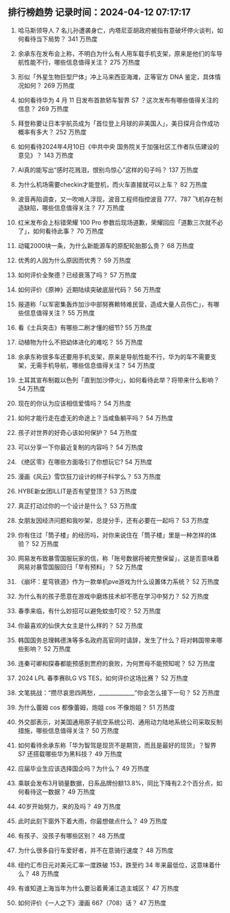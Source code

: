 
## 排行榜趋势 记录时间：2024-04-12 07:17:17
  
  1. 哈马斯领导人 7 名儿孙遭袭身亡，内塔尼亚胡政府被指有意破坏停火谈判，如何看待当下局势？ 341 万热度
    
  2. 余承东在发布会上称，不明白为什么有人用车载手机支架，原来是他们的车导航性能不行，哪些信息值得关注？ 275 万热度
    
  3. 形似「外星生物巨型尸体」冲上马来西亚海滩，正等官方 DNA 鉴定，具体情况如何？ 269 万热度
    
  4. 如何看待华为 4 月 11 日发布首款轿车智界 S7 ？这次发布有哪些值得关注的信息？ 269 万热度
    
  5. 拜登称要让日本宇航员成为「首位登上月球的非美国人」，美日探月合作成功概率有多大？ 252 万热度
    
  6. 如何看待2024年4月10日《中共中央 国务院关于加强社区工作者队伍建设的意见》？ 143 万热度
    
  7. AI真的能写出“感时花溅泪，恨别鸟惊心”这样的句子吗？ 137 万热度
    
  8. 为什么机场需要checkin才能登机，而火车直接就可以上车？ 82 万热度
    
  9. 波音再陷调查，又一吹哨人浮现，波音工程师指控波音 777、787 飞机存在制造缺陷，哪些信息值得关注？ 77 万热度
    
  10. 红米发布会上标错荣耀 100 Pro 参数后现场道歉，荣耀回应「道歉三次就不必了」，如何看待此事？ 70 万热度
    
  11. 动辄2000块一条，为什么新能源车的原配轮胎那么贵？ 68 万热度
    
  12. 优秀的人因为什么原因而优秀？ 59 万热度
    
  13. 如何评价全聚德？已经衰落了吗？ 57 万热度
    
  14. 如何评价《原神》近期陆续突破底层代码？ 56 万热度
    
  15. 报道称「以军密集轰炸加沙中部努赛赖特难民营，造成大量人员伤亡」，有哪些信息值得关注？ 55 万热度
    
  16. 看《士兵突击》有哪些二刷才懂的细节? 55 万热度
    
  17. 动植物为什么不把幼体进化的难吃？ 55 万热度
    
  18. 余承东称很多车还要用手机支架，原来是导航性能不行，华为的车不需要支架，无需手机导航，哪些信息值得关注？ 54 万热度
    
  19. 土耳其宣布制裁以色列「直到加沙停火」，如何看待此举？将带来什么影响？ 54 万热度
    
  20. 现在的你认为应该相信爱情吗？ 54 万热度
    
  21. 如何才能行走在虚无的命途上？当咸鱼躺平吗？ 54 万热度
    
  22. 孩子对世界的好奇心该如何保护？ 54 万热度
    
  23. 可以分享一下你最近复制的内容吗？ 54 万热度
    
  24. 《绝区零》在哪些方面吸引了你想玩它? 54 万热度
    
  25. 漫画《风云》雪饮狂刀设计的样子科学么？ 53 万热度
    
  26. HYBE新女团ILLIT是否有望登顶？ 53 万热度
    
  27. 真正打动过你的一个设计是什么？ 53 万热度
    
  28. 女朋友因经济问题和我吵架，总提分手，还有必要在一起吗？ 53 万热度
    
  29. 你有住过「筒子楼」的经历吗，对你来说住在「筒子楼」里是一种怎样的体验？ 52 万热度
    
  30. 网易发布致暴雪国服玩家的信，称「账号数据将被完整保留」，这是否意味着网易对暴雪国服回归「早有预料」？ 52 万热度
    
  31. 《崩坏：星穹铁道》作为一款单机pve游戏为什么设置体力系统？ 52 万热度
    
  32. 为什么有的孩子愿意在游戏中磨炼技术却不愿在学习中努力？ 52 万热度
    
  33. 春季来临，有什么妙招可以避免蚊虫叮咬？ 52 万热度
    
  34. 你最喜欢的仙侠大女主是什么样的？ 52 万热度
    
  35. 韩国国务总理韩德洙等多名政府高官同时请辞，发生了什么？将对韩国带来哪些影响？ 52 万热度
    
  36. 连秦可卿和探春都能预感到贾府的衰败，为何贾母不能预知呢？ 52 万热度
    
  37. 2024 LPL 春季赛BLG VS TES，如何评价这场比赛？ 52 万热度
    
  38. 文笔挑战：“攒尽哀思四两愁，_____________”你会怎么接下一句？ 52 万热度
    
  39. 为什么蕾姆 cos 都像蕾姆，炮姐 cos 不像炮姐？ 51 万热度
    
  40. 外交部表示，对美国通用原子航空系统公司、通用动力陆地系统公司采取反制措施，哪些信息值得关注？ 50 万热度
    
  41. 如何看待余承东称「华为智驾是现货不是期货，而且是最好的现货」？智界 S7 还搭载哪些华为黑科技？ 49 万热度
    
  42. 应届毕业生应该选择国企吗？为什么？ 49 万热度
    
  43. 乘联会发布3月销量数据，日系品牌份额13.8%，同比下降有2.2个百分点，如何看待这一数据？ 49 万热度
    
  44. 40岁开始努力，来的及吗？ 49 万热度
    
  45. 此时此刻下窗外下着大雨，你最想做点什么？ 49 万热度
    
  46. 有孩子、没孩子有哪些区别？ 48 万热度
    
  47. 为什么很多自行车爱好者，并不在意骑行速度？ 48 万热度
    
  48. 纽约汇市日元对美元汇率一度跌破 153，跌至约 34 年来最低位，这意味着什么？ 48 万热度
    
  49. 有谁知道上海当年为什么要沿着黄浦江造主城区？ 47 万热度
    
  50. 如何评价《一人之下》漫画 667（708）话？ 47 万热度
    